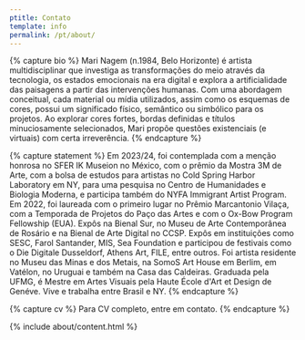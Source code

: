 ```yaml
---
ptitle: Contato
template: info
permalink: /pt/about/
---
```

{% capture bio %}
Mari Nagem (n.1984, Belo Horizonte) é artista multidisciplinar que investiga as transformações do meio através da tecnologia, os estados emocionais na era digital e explora a artificialidade das paisagens a partir das intervenções humanas. Com uma abordagem conceitual, cada material ou mídia utilizados, assim como os esquemas de cores, possui um significado físico, semântico ou simbólico para os projetos. Ao explorar cores fortes, bordas definidas e títulos minuciosamente selecionados, Mari propõe questões existenciais (e virtuais) com certa irreverência.
{% endcapture %}

{% capture statement %}
Em 2023/24, foi contemplada com a menção honrosa no SFER IK Museion no México, com o prêmio da Mostra 3M de Arte, com a bolsa de estudos para artistas no Cold Spring Harbor Laboratory em NY, para uma pesquisa no Centro de Humanidades e Biologia Moderna, e participa também do NYFA Immigrant Artist Program. Em 2022, foi laureada com o primeiro lugar no Prêmio Marcantonio Vilaça, com a Temporada de Projetos do Paço das Artes e com o Ox-Bow Program Fellowship (EUA). Expôs na Bienal Sur, no Museu de Arte Contemporânea de Rosário e na Bienal de Arte Digital no CCSP. Expôs em instituições como SESC, Farol Santander, MIS, Sea Foundation e participou de festivais como o Die Digitale Dusseldorf, Athens Art, FILE, entre outros. Foi artista residente no Museu das Minas e dos Metais, na SomoS Art House em Berlim, em Vatélon, no Uruguai e também na Casa das Caldeiras. Graduada pela UFMG, é Mestre em Artes Visuais pela Haute École d'Art et Design de Genéve. Vive e trabalha entre Brasil e NY.
{% endcapture %}

{% capture cv %}
Para CV completo, entre em contato.
{% endcapture %}

{% include about/content.html %}

